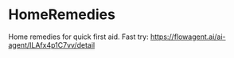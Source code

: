 # HomeRemedies
Home remedies for quick first aid.
Fast try: https://flowagent.ai/ai-agent/ILAfx4p1C7vv/detail
